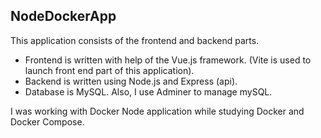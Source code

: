 ## NodeDockerApp

This application consists of the frontend and backend parts.
* Frontend is written with help of the Vue.js framework. (Vite is used to launch
  front end part of this application).
* Backend is written using Node.js and Express (api).
* Database is MySQL. Also, I use Adminer to manage mySQL.

I was working with Docker Node application
while studying Docker and Docker Compose.